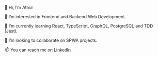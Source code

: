 👋 Hi, I’m Athul

👀 I’m interested in Frontend and Backend Web Development.

🌱 I’m currently learning React, TypeScript, GraphQL, PostgreSQL and TDD (Jest).

💞️ I’m looking to collaborate on SPWA projects.

📫 You can reach me on [LinkedIn](https://www.linkedin.com/in/athul-philip-24a072147/)
